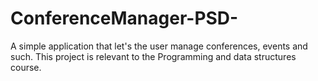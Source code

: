 # ConferenceManager-PSD-
A simple application that let's the user manage conferences, events and such. This project is relevant to the Programming and data structures course.

